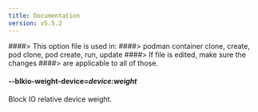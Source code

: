 ```yaml
---
title: Documentation
version: v5.5.2
---
```


####> This option file is used in:
####>   podman container clone, create, pod clone, pod create, run, update
####> If file is edited, make sure the changes
####> are applicable to all of those.
#### **--blkio-weight-device**=*device:weight*

Block IO relative device weight.
